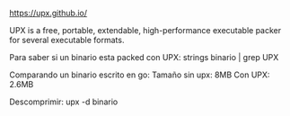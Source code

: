 https://upx.github.io/

UPX is a free, portable, extendable, high-performance executable packer for several executable formats.

Para saber si un binario esta packed con UPX:
strings binario | grep UPX


Comparando un binario escrito en go:
Tamaño sin upx: 8MB
Con UPX: 2.6MB



Descomprimir:
upx -d binario
